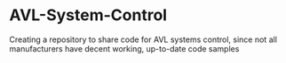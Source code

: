 # AVL-System-Control
Creating a repository to share code for AVL systems control, since not all manufacturers have decent working, up-to-date code samples
